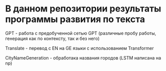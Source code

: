 # В данном репозитории результаты программы развития по текста

GPT - работа с предобученной сетью GPT (различные пробу работы, генерация как по контексту, так и без него)

Translate - перевод с EN на GE языки с использованием Transformer

CityNameGeneration - обработака названия городов (LSTM написана на np)  
